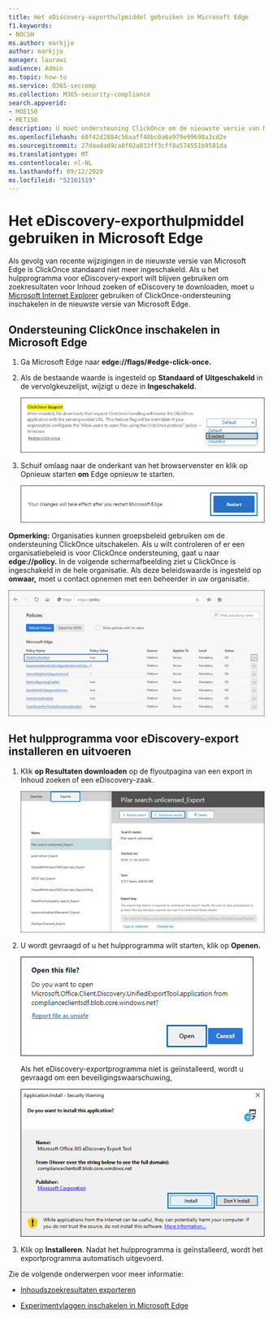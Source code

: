 ```yaml
---
title: Het eDiscovery-exporthulpmiddel gebruiken in Microsoft Edge
f1.keywords:
- NOCSH
ms.author: markjjo
author: markjjo
manager: laurawi
audience: Admin
ms.topic: how-to
ms.service: O365-seccomp
ms.collection: M365-security-compliance
search.appverid:
- MOE150
- MET150
description: U moet ondersteuning ClickOnce om de nieuwste versie van Microsoft Edge te kunnen gebruiken om zoekresultaten te downloaden van Inhoud zoeken en eDiscovery in het beveiligings- en compliancecentrum.
ms.openlocfilehash: 60f42d2884c56aaff40bc0a6a979e99698a3cd2e
ms.sourcegitcommit: 27daadad9ca0f02a833ff3cff8a574551b9581da
ms.translationtype: MT
ms.contentlocale: nl-NL
ms.lasthandoff: 09/12/2020
ms.locfileid: "52161519"
---
```

# <a name="use-the-ediscovery-export-tool-in-microsoft-edge"></a>Het eDiscovery-exporthulpmiddel gebruiken in Microsoft Edge

Als gevolg van recente wijzigingen in de nieuwste versie van Microsoft Edge is ClickOnce standaard niet meer ingeschakeld. Als u het hulpprogramma voor eDiscovery-export wilt blijven gebruiken om zoekresultaten voor Inhoud zoeken of eDiscovery te downloaden, moet u [Microsoft Internet Explorer](https://support.microsoft.com/help/17621/internet-explorer-downloads) gebruiken of ClickOnce-ondersteuning inschakelen in de nieuwste versie van Microsoft Edge.

## <a name="enable-clickonce-support-in-microsoft-edge"></a>Ondersteuning ClickOnce inschakelen in Microsoft Edge

1. Ga Microsoft Edge naar **edge://flags/#edge-click-once.**

2. Als de bestaande waarde is ingesteld op **Standaard of** **Uitgeschakeld** in de vervolgkeuzelijst, wijzigt u deze in **Ingeschakeld.**

   ![Selecteer Ingeschakeld in vervolgkeuzelijst](../media/ClickOnceimage1.png)

3. Schuif omlaag naar de onderkant van het browservenster en klik op Opnieuw starten **om** Edge opnieuw te starten.

   ![Klik op Opnieuw starten](../media/ClickOnceimage2.png)

**Opmerking:** Organisaties kunnen groepsbeleid gebruiken om de ondersteuning ClickOnce uitschakelen. Als u wilt controleren of er een organisatiebeleid is voor ClickOnce ondersteuning, gaat u naar **edge://policy.** In de volgende schermafbeelding ziet u ClickOnce is ingeschakeld in de hele organisatie. Als deze beleidswaarde is ingesteld op **onwaar,** moet u contact opnemen met een beheerder in uw organisatie.

![Lijst met edge-organisatiebeleid](../media/ClickOnceimage3.png)

## <a name="install-and-run-the-ediscovery-export-tool"></a>Het hulpprogramma voor eDiscovery-export installeren en uitvoeren

1. Klik **op Resultaten downloaden** op de flyoutpagina van een export in Inhoud zoeken of een eDiscovery-zaak.

   ![Klik op Resultaten downloaden op de flyoutpagina om zoekresultaten te downloaden](../media/ClickOnceExport1.png)

2. U wordt gevraagd of u het hulpprogramma wilt starten, klik op **Openen.**

   ![Klik op Openen om het eDiscovery-exporthulpmiddel te starten](../media/ClickOnceimage4.png)

   Als het eDiscovery-exportprogramma niet is geïnstalleerd, wordt u gevraagd om een beveiligingswaarschuwing, 

   ![Klik op Installeren om het hulpprogramma voor eDiscovery-export te installeren](../media/ClickOnceimage5.png)

3. Klik op **Installeren**. Nadat het hulpprogramma is geïnstalleerd, wordt het exportprogramma automatisch uitgevoerd.

Zie de volgende onderwerpen voor meer informatie:

- [Inhoudszoekresultaten exporteren](export-search-results.md)

- [Experimentvlaggen inschakelen in Microsoft Edge](https://microsoftedgesupport.microsoft.com/hc/articles/360034075294-How-to-enable-experiment-flags-in-Microsoft-Edge-Insider-channels)
